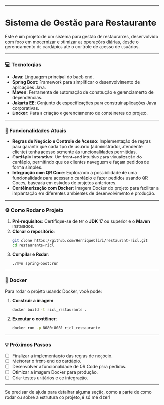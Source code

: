 -----

# Sistema de Gestão para Restaurante

Este é um projeto de um sistema para gestão de restaurantes, desenvolvido com foco em modernizar e otimizar as operações diárias, desde o gerenciamento de cardápios até o controle de acesso de usuários.

-----

### 💻 Tecnologias

  * **Java**: Linguagem principal do back-end.
  * **Spring Boot**: Framework para simplificar o desenvolvimento de aplicações Java.
  * **Maven**: Ferramenta de automação de construção e gerenciamento de dependências.
  * **Jakarta EE**: Conjunto de especificações para construir aplicações Java corporativas.
  * **Docker**: Para a criação e gerenciamento de contêineres do projeto.

-----

### 🚀 Funcionalidades Atuais

  * **Regras de Negócio e Controle de Acesso**: Implementação de regras para garantir que cada tipo de usuário (administrador, atendente, cliente) tenha acesso somente às funcionalidades permitidas.
  * **Cardápio Interativo**: Um front-end intuitivo para visualização do cardápio, permitindo que os clientes naveguem e façam pedidos de forma simples.
  * **Integração com QR Code**: Explorando a possibilidade de uma funcionalidade para acessar o cardápio e fazer pedidos usando QR Codes, baseada em estudos de projetos anteriores.
  * **Contêinerização com Docker**: Imagem Docker do projeto para facilitar a implantação em diferentes ambientes de desenvolvimento e produção.

-----

### ⚙️ Como Rodar o Projeto

1.  **Pré-requisitos**: Certifique-se de ter o **JDK 17** ou superior e o **Maven** instalados.
2.  **Clonar o repositório**:
    ```bash
    git clone https://github.com/HenriqueCliri/restaurant-ricl.git
    cd restaurante-ricl
    ```
3.  **Compilar e Rodar**:
    ```bash
    ./mvn spring-boot:run
    ```

-----

### 🐳 Docker

Para rodar o projeto usando Docker, você pode:

1.  **Construir a imagem**:
    ```bash
    docker build -t ricl_restaurante .
    ```
2.  **Executar o contêiner**:
    ```bash
    docker run -p 8080:8080 ricl_restaurante
    ```

-----

### 💡 Próximos Passos

  * [ ] Finalizar a implementação das regras de negócio.
  * [ ] Melhorar o front-end do cardápio.
  * [ ] Desenvolver a funcionalidade de QR Code para pedidos.
  * [ ] Otimizar a imagem Docker para produção.
  * [ ] Criar testes unitários e de integração.

-----

Se precisar de ajuda para detalhar alguma seção, como a parte de como rodar ou sobre a estrutura do projeto, é só me dizer\!
